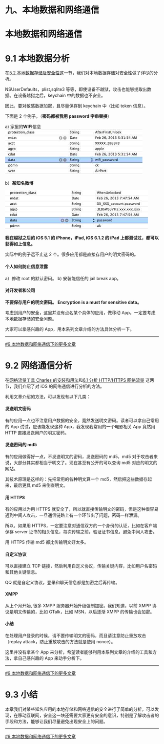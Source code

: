 # 九、本地数据和网络通信

# 本地数据和网络通信

# 9.1 本地数据分析

在[5.2 本地数据存储及安全性](http://security.ios-wiki.com/issue-5-2/)这一节，我们对本地数据存储对安全性做了详尽的分析。

NSUserDefaults，plist,sqlite3 等等，即使设备不越狱，攻击也能够提取出数据。在设备越狱之后，keychain 中的数据也不安全。

因此，要对敏感数据加密，且尽量保存到 keychain 中（比如 token 信息）。

下面是 2 个例子。（**密码都被我用 password 字串替换**）

a) 家里的**WIFI**信息
![](img/4f529b2c.jpg)

b）**某知名微博**

![](img/f7766685.jpg)

**我在越狱之后的 iOS 5.1 的 iPhone，iPad, iOS 6.1.2 的 iPad 上都测试过，都可以获得如上信息。**

实际中的例子远不止这 2 个。很多应用都是直接存用户的明文密码的。

#### 个人如何防止信息泄露

a）修改 root 的默认密码。
b) 安装能信任的 jail break app。

#### 对开发者和公司

**不要保存用户的明文密码。**
**Encryption is a must for sensitive data。**

考虑到用户的安全，这里并没有点名某个具体的应用，做移动 App，一定要考虑本地数据存储的安全问题。

大家可以拿感兴趣的 App，用本系列文章介绍的方法具体分析一下。

* * *

[#9 本地数据和网络通信下的更多文章](http://security.ios-wiki.com/issue-9/)

# 9.2 网络通信分析

在[网络流量工具 Charles 的安装和用法](http://security.ios-wiki.com/issue-3-2/)和[6.1 分析 HTTP/HTTPS 网络流量](http://security.ios-wiki.com/issue-6-1/) 这两节，我们介绍了对 iOS 的网络通信进行分析的方法。

利用文章介绍的方法，可以发现有以下几类：

#### 发送明文密码

有的应用一点也不注意用户数据的安全，竟然发送明文密码。读者可以拿自己常用的 App 试试，应该能发现这种 App，我发现我常用的一个电影相关 App 竟然用 HTTP 直接发送用户的明文密码。

#### 发送密码的 md5

有的应用做得好一点，不发送明文的密码，发送密码的 md5，md5 对于攻击者来说，大部分其实都相当于明文了。现在甚至有公开的可以查询 md5 对应的明文的网站。

其技术原理是这样的：先把常用的各种明文算一个 md5，然后把这些数据存起来，最后更具 md5 来倒查明文。

#### 用 HTTPS

有的应用以为用 HTTPS 就安全了，所以就直接传输明文的密码，但是这种很容易遇到中间人攻击，一旦通信链路上有一个环节出了问题，密码一样泄漏。

所以，如果用 HTTPS，一定要注意对通信双方的一个身份的认证，比如在客户端保存 server 证书的相关信息，每次传输之前，验证证书信息，避免中间人攻击。

用 HTTPS 传输 md5 都比传输明文好太多。

#### 自定义协议

可以直接建立 TCP 链接，然后利用自定义协议，传输关键内容，比如用户名密码和其他关键信息。

QQ 就是自定义协议，登录和聊天信息都是加密之后再传输。

#### XMPP

从上个月开始, 很多 XMPP 服务器开始升级强制加密。我们知道，以前 XMPP 协议是明文传输的，比如 GTalk，比如 MSN，以后逐渐 XMPP 的传输也会加密。

#### 小结

在处理用户登录的时候，请不要传输明文的密码，而且请注意防止重放攻击（replay attack，防止重放攻击的方法就是使用 nonce）。

这里并没有拿某个 App 来分析，希望读者能够利用本系列文章的介绍的工具和方法，拿自己感兴趣的 App 来动手分析下。

* * *

[#9 本地数据和网络通信下的更多文章](http://security.ios-wiki.com/issue-9/)

# 9.3 小结

本章我们对某些知名应用的本地存储和网络通信的安全进行了简单的分析，可以发现，在移动互联网，安全这一块还需要大家更有安全的意识，特别是了解攻击者的手段和方法，能够让我们尽量避免出现安全上的问题。

* * *

[#9 本地数据和网络通信下的更多文章](http://security.ios-wiki.com/issue-9/)